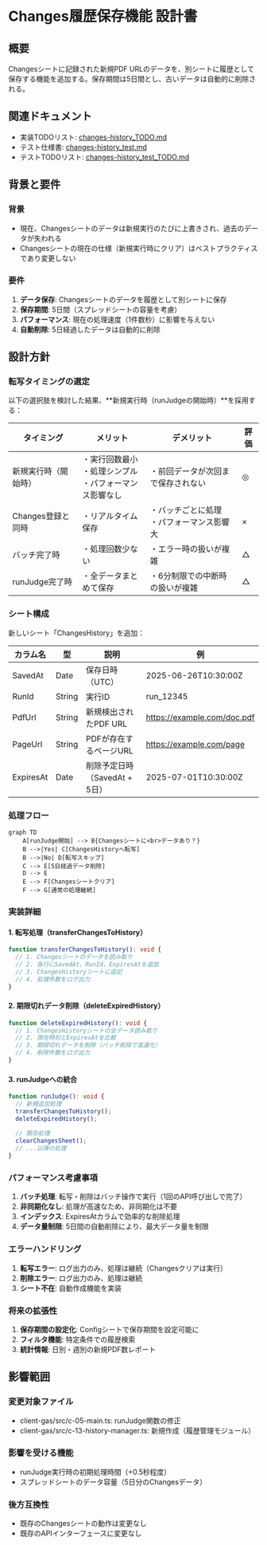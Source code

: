 # Changes履歴保存機能 設計書

## 概要
Changesシートに記録された新規PDF URLのデータを、別シートに履歴として保存する機能を追加する。保存期間は5日間とし、古いデータは自動的に削除される。

## 関連ドキュメント
- 実装TODOリスト: [changes-history_TODO.md](./changes-history_TODO.md)
- テスト仕様書: [changes-history_test.md](../test/changes-history/changes-history_test.md)
- テストTODOリスト: [changes-history_test_TODO.md](../test/changes-history/changes-history_test_TODO.md)

## 背景と要件
### 背景
- 現在、Changesシートのデータは新規実行のたびに上書きされ、過去のデータが失われる
- Changesシートの現在の仕様（新規実行時にクリア）はベストプラクティスであり変更しない

### 要件
1. **データ保存**: Changesシートのデータを履歴として別シートに保存
2. **保存期間**: 5日間（スプレッドシートの容量を考慮）
3. **パフォーマンス**: 現在の処理速度（1件数秒）に影響を与えない
4. **自動削除**: 5日経過したデータは自動的に削除

## 設計方針

### 転写タイミングの選定
以下の選択肢を検討した結果、**新規実行時（runJudgeの開始時）**を採用する：

| タイミング | メリット | デメリット | 評価 |
|-----------|---------|-----------|------|
| 新規実行時（開始時） | ・実行回数最小<br>・処理シンプル<br>・パフォーマンス影響なし | ・前回データが次回まで保存されない | ◎ |
| Changes登録と同時 | ・リアルタイム保存 | ・バッチごとに処理<br>・パフォーマンス影響大 | × |
| バッチ完了時 | ・処理回数少ない | ・エラー時の扱いが複雑 | △ |
| runJudge完了時 | ・全データまとめて保存 | ・6分制限での中断時の扱いが複雑 | △ |

### シート構成
新しいシート「ChangesHistory」を追加：

| カラム名 | 型 | 説明 | 例 |
|---------|---|------|-----|
| SavedAt | Date | 保存日時（UTC） | 2025-06-26T10:30:00Z |
| RunId | String | 実行ID | run_12345 |
| PdfUrl | String | 新規検出されたPDF URL | https://example.com/doc.pdf |
| PageUrl | String | PDFが存在するページURL | https://example.com/page |
| ExpiresAt | Date | 削除予定日時（SavedAt + 5日） | 2025-07-01T10:30:00Z |

### 処理フロー

```mermaid
graph TD
    A[runJudge開始] --> B{Changesシートに<br>データあり？}
    B -->|Yes| C[ChangesHistoryへ転写]
    B -->|No| D[転写スキップ]
    C --> E[5日経過データ削除]
    D --> E
    E --> F[Changesシートクリア]
    F --> G[通常の処理継続]
```

### 実装詳細

#### 1. 転写処理（transferChangesToHistory）
```typescript
function transferChangesToHistory(): void {
  // 1. Changesシートのデータを読み取り
  // 2. 各行にSavedAt、RunId、ExpiresAtを追加
  // 3. ChangesHistoryシートに追記
  // 4. 処理件数をログ出力
}
```

#### 2. 期限切れデータ削除（deleteExpiredHistory）
```typescript
function deleteExpiredHistory(): void {
  // 1. ChangesHistoryシートの全データ読み取り
  // 2. 現在時刻とExpiresAtを比較
  // 3. 期限切れデータを削除（バッチ削除で高速化）
  // 4. 削除件数をログ出力
}
```

#### 3. runJudgeへの統合
```typescript
function runJudge(): void {
  // 新規追加処理
  transferChangesToHistory();
  deleteExpiredHistory();
  
  // 既存処理
  clearChangesSheet();
  // ...以降の処理
}
```

### パフォーマンス考慮事項

1. **バッチ処理**: 転写・削除はバッチ操作で実行（1回のAPI呼び出しで完了）
2. **非同期化なし**: 処理が高速なため、非同期化は不要
3. **インデックス**: ExpiresAtカラムで効率的な削除処理
4. **データ量制限**: 5日間の自動削除により、最大データ量を制限

### エラーハンドリング

1. **転写エラー**: ログ出力のみ、処理は継続（Changesクリアは実行）
2. **削除エラー**: ログ出力のみ、処理は継続
3. **シート不在**: 自動作成機能を実装

### 将来の拡張性

1. **保存期間の設定化**: Configシートで保存期間を設定可能に
2. **フィルタ機能**: 特定条件での履歴検索
3. **統計情報**: 日別・週別の新規PDF数レポート

## 影響範囲

### 変更対象ファイル
- client-gas/src/c-05-main.ts: runJudge関数の修正
- client-gas/src/c-13-history-manager.ts: 新規作成（履歴管理モジュール）

### 影響を受ける機能
- runJudge実行時の初期処理時間（+0.5秒程度）
- スプレッドシートのデータ容量（5日分のChangesデータ）

### 後方互換性
- 既存のChangesシートの動作は変更なし
- 既存のAPIインターフェースに変更なし